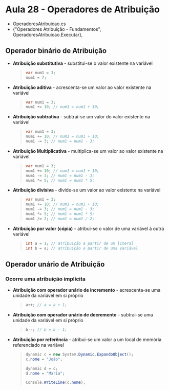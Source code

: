 # Aula 28 - Operadores de Atribuição

* OperadoresAtribuicao.cs
* {"Operadores Atribuição - Fundamentos", OperadoresAtribuicao.Executar},

## Operador binário de Atribuição

* **Atribuição substitutiva** - substitui-se o valor existente na variável

  >```cs
  > var num1 = 3;
  > num1 = 7; 
  >```

* **Atribuição aditiva** - acrescenta-se um valor ao valor existente na variável

  >```cs
  > var num1 = 3;
  > num1 += 10; // num1 = num1 + 10;
  >```

* **Atribuição subtrativa** - subtrai-se um valor do valor existente na variável

  >```cs
  > var num1 = 3;
  > num1 += 10; // num1 = num1 + 10;
  > num1 -= 3; // num1 = num1 - 3;
  >```

* **Atribuição Multiplicativa** - multiplica-se um valor ao valor existente na variável

  >```cs
  > var num1 = 3;
  > num1 += 10; // num1 = num1 + 10;
  > num1 -= 3; // num1 = num1 - 3;
  > num1 *= 5; // num1 = num1 * 5;
  >```

* **Atribuição divisiva** - divide-se um valor ao valor existente na variável

  >```cs
  > var num1 = 3;
  > num1 += 10; // num1 = num1 + 10;
  > num1 -= 3; // num1 = num1 - 3;
  > num1 *= 5; // num1 = num1 * 5;
  > num1 /= 2; // num1 = num1 / 2;
  >```

* **Atribuição por valor (cópia)** - atribui-se o valor de uma variável à outra variável

  >```cs
  > int a = 1; // atribuição a partir de um literal
  > int b = a; // atribuição a partir de uma variável
  >```

## Operador unário de Atribuição

### Ocorre uma atribuição implícita

* **Atribuição com operador unário de incremento** - acrescenta-se uma unidade da variável em si próprio

  >```cs
  > a++; // a = a + 1;
  >```

* **Atribuição com operador unário de decremento** - subtrai-se uma unidade da variável em si próprio

  >```cs
  > b--; // b = b - 1;
  >```

* **Atribuição por referência** - atribui-se um valor a um local de memória referenciado na variável

  >```cs
  > dynamic c = new System.Dynamic.ExpandoObject();
  > c.nome = "João";
  >
  > dynamic d = c;
  > d.nome = "Maria";
  >
  > Console.WriteLine(c.nome);
  >```
  